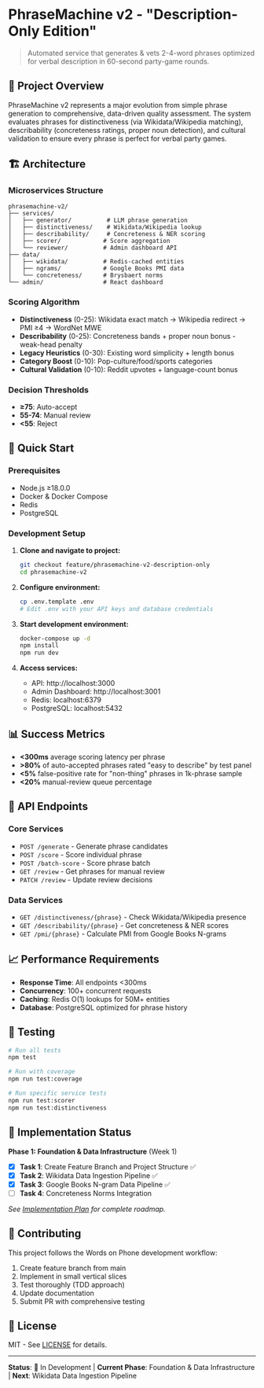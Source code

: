 # PhraseMachine v2 - "Description-Only Edition"

> Automated service that generates & vets 2-4-word phrases optimized for verbal description in 60-second party-game rounds.

## 🎯 Project Overview

PhraseMachine v2 represents a major evolution from simple phrase generation to comprehensive, data-driven quality assessment. The system evaluates phrases for distinctiveness (via Wikidata/Wikipedia matching), describability (concreteness ratings, proper noun detection), and cultural validation to ensure every phrase is perfect for verbal party games.

## 🏗️ Architecture

### Microservices Structure
```
phrasemachine-v2/
├── services/
│   ├── generator/          # LLM phrase generation
│   ├── distinctiveness/    # Wikidata/Wikipedia lookup
│   ├── describability/     # Concreteness & NER scoring  
│   ├── scorer/            # Score aggregation
│   └── reviewer/          # Admin dashboard API
├── data/
│   ├── wikidata/          # Redis-cached entities
│   ├── ngrams/            # Google Books PMI data
│   └── concreteness/      # Brysbaert norms
└── admin/                 # React dashboard
```

### Scoring Algorithm
- **Distinctiveness** (0-25): Wikidata exact match → Wikipedia redirect → PMI ≥4 → WordNet MWE
- **Describability** (0-25): Concreteness bands + proper noun bonus - weak-head penalty  
- **Legacy Heuristics** (0-30): Existing word simplicity + length bonus
- **Category Boost** (0-10): Pop-culture/food/sports categories
- **Cultural Validation** (0-10): Reddit upvotes + language-count bonus

### Decision Thresholds
- **≥75**: Auto-accept
- **55-74**: Manual review
- **<55**: Reject

## 🚀 Quick Start

### Prerequisites
- Node.js ≥18.0.0
- Docker & Docker Compose
- Redis
- PostgreSQL

### Development Setup
1. **Clone and navigate to project:**
   ```bash
   git checkout feature/phrasemachine-v2-description-only
   cd phrasemachine-v2
   ```

2. **Configure environment:**
   ```bash
   cp .env.template .env
   # Edit .env with your API keys and database credentials
   ```

3. **Start development environment:**
   ```bash
   docker-compose up -d
   npm install
   npm run dev
   ```

4. **Access services:**
   - API: http://localhost:3000
   - Admin Dashboard: http://localhost:3001
   - Redis: localhost:6379
   - PostgreSQL: localhost:5432

## 📊 Success Metrics

- **<300ms** average scoring latency per phrase
- **>80%** of auto-accepted phrases rated "easy to describe" by test panel
- **<5%** false-positive rate for "non-thing" phrases in 1k-phrase sample
- **<20%** manual-review queue percentage

## 🔧 API Endpoints

### Core Services
- `POST /generate` - Generate phrase candidates
- `POST /score` - Score individual phrase
- `POST /batch-score` - Score phrase batch
- `GET /review` - Get phrases for manual review
- `PATCH /review` - Update review decisions

### Data Services
- `GET /distinctiveness/{phrase}` - Check Wikidata/Wikipedia presence
- `GET /describability/{phrase}` - Get concreteness & NER scores
- `GET /pmi/{phrase}` - Calculate PMI from Google Books N-grams

## 📈 Performance Requirements

- **Response Time**: All endpoints <300ms
- **Concurrency**: 100+ concurrent requests
- **Caching**: Redis O(1) lookups for 50M+ entities
- **Database**: PostgreSQL optimized for phrase history

## 🧪 Testing

```bash
# Run all tests
npm test

# Run with coverage
npm run test:coverage

# Run specific service tests
npm run test:scorer
npm run test:distinctiveness
```

## 📝 Implementation Status

**Phase 1: Foundation & Data Infrastructure** (Week 1)
- [x] **Task 1**: Create Feature Branch and Project Structure ✅
- [x] **Task 2**: Wikidata Data Ingestion Pipeline ✅
- [x] **Task 3**: Google Books N-gram Data Pipeline ✅
- [ ] **Task 4**: Concreteness Norms Integration

*See [Implementation Plan](../docs/implementation-plan/phrasemachine-v2-description-only-edition.md) for complete roadmap.*

## 🤝 Contributing

This project follows the Words on Phone development workflow:
1. Create feature branch from main
2. Implement in small vertical slices
3. Test thoroughly (TDD approach)
4. Update documentation
5. Submit PR with comprehensive testing

## 📄 License

MIT - See [LICENSE](../LICENSE) for details.

---

**Status**: 🚧 In Development | **Current Phase**: Foundation & Data Infrastructure | **Next**: Wikidata Data Ingestion Pipeline 